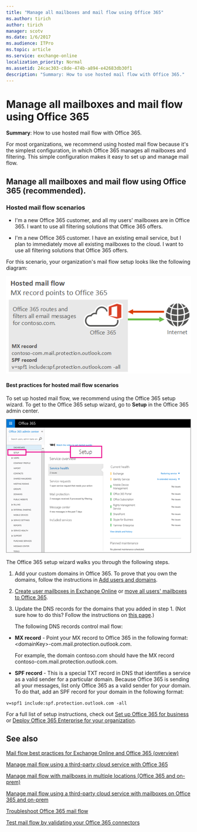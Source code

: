 ```yaml
---
title: "Manage all mailboxes and mail flow using Office 365"
ms.author: tirich
author: tirich
manager: scotv
ms.date: 1/6/2017
ms.audience: ITPro
ms.topic: article
ms.service: exchange-online
localization_priority: Normal
ms.assetid: 24cac303-c8de-474b-a894-e42683db30f1
description: "Summary: How to use hosted mail flow with Office 365."
---
```


# Manage all mailboxes and mail flow using Office 365

 **Summary**: How to use hosted mail flow with Office 365.

For most organizations, we recommend using hosted mail flow because it's the simplest configuration, in which Office 365 manages all mailboxes and filtering. This simple configuration makes it easy to set up and manage mail flow.

## Manage all mailboxes and mail flow using Office 365 (recommended).
<a name="BKMK_HostedMailFlow"> </a>

### Hosted mail flow scenarios

- I'm a new Office 365 customer, and all my users' mailboxes are in Office 365. I want to use all filtering solutions that Office 365 offers.

- I'm a new Office 365 customer. I have an existing email service, but I plan to immediately move all existing mailboxes to the cloud. I want to use all filtering solutions that Office 365 offers.

For this scenario, your organization's mail flow setup looks like the following diagram:

![Mail flow diagram showing mail going from the internet to Office 365 and from Office 365 to the internet.](../media/96ec9aca-fa95-4307-a992-479a1ed65e5c.png)

#### Best practices for hosted mail flow scenarios

To set up hosted mail flow, we recommend using the Office 365 setup wizard. To get to the Office 365 setup wizard, go to **Setup** in the Office 365 admin center.

![Screenshot of the Setup option in the Office 365 admin center navigation menu](../media/41bc173f-5a06-4325-b613-b307d3eb0873.png)

The Office 365 setup wizard walks you through the following steps.

1. Add your custom domains in Office 365. To prove that you own the domains, follow the instructions in [Add users and domains](https://go.microsoft.com/fwlink/p/?LinkId=708999).

2. [Create user mailboxes in Exchange Online](../recipients-in-exchange-online/create-user-mailboxes.md) or [move all users' mailboxes to Office 365](https://go.microsoft.com/fwlink/p/?LinkId=524030).

3. Update the DNS records for the domains that you added in step 1. (Not sure how to do this? Follow the instructions on [this page](https://go.microsoft.com/fwlink/p/?LinkID=534835).)

    The following DNS records control mail flow:

  - **MX record** - Point your MX record to Office 365 in the following format: \<domainKey\>-com.mail.protection.outlook.com.

    For example, the domain contoso.com should have the MX record contoso-com.mail.protection.outlook.com.

  - **SPF record** - This is a special TXT record in DNS that identifies a service as a valid sender for a particular domain. Because Office 365 is sending all your messages, list only Office 365 as a valid sender for your domain. To do that, add an SPF record for your domain in the following format:

  ```
  v=spf1 include:spf.protection.outlook.com -all
  ```

For a full list of setup instructions, check out [Set up Office 365 for business](https://go.microsoft.com/fwlink/p/?LinkID=522378) or [Deploy Office 365 Enterprise for your organization](https://go.microsoft.com/fwlink/p/?LinkID=703951).

## See also
<a name="BKMK_HostedMailFlow"> </a>

[Mail flow best practices for Exchange Online and Office 365 (overview)](mail-flow-best-practices.md)

[Manage mail flow using a third-party cloud service with Office 365](manage-mail-flow-using-third-party-cloud.md)

[Manage mail flow with mailboxes in multiple locations (Office 365 and on-prem)](manage-mail-flow-for-multiple-locations.md)

[Manage mail flow using a third-party cloud service with mailboxes on Office 365 and on-prem](manage-mail-flow-on-office-365-and-on-prem.md)

[Troubleshoot Office 365 mail flow](troubleshoot-mail-flow.md)

[Test mail flow by validating your Office 365 connectors](test-mail-flow.md)

